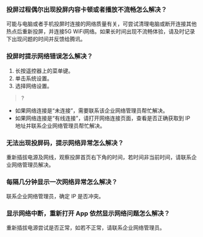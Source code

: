 
### 投屏过程偶尔出现投屏内容卡顿或者播放不流畅怎么解决？
可能与电脑或者手机投屏时连接的网络质量有关，可尝试清理电脑或断开连接其他热点后重新投屏，并连接5G WiFi网络。如果长时间出现不流畅体验，请及时记录下出现问题的时间并反馈给腾讯。

### 投屏时提示网络错误怎么解决？
1. 长按遥控器上的菜单键。
2. 单击系统设置。
3. 选择网络设置。

>?
- 如果网络连接是“未连接”，需要联系该企业网络管理员帮忙解决。
- 如果网络连接是“有线连接”，请打开网络连接页面，查看是否正确获取到 IP 地址并联系企业网络管理员帮忙解决。

### 无法出现投屏码，提示网络异常怎么解决？
重新插拔电源及网线，观察投屏首页右下角的时间，若时间非当前时间，请联系企业网络管理员解决。

### 每隔几分钟显示一次网络异常怎么解决？
联系企业网络管理员，确定 IP 是否冲突。

### 显示网络中断，重新打开 App 依然显示网络问题怎么解决？
重新插拔电源尝试是否正常，如若不正常，请联系企业网络管理员。
